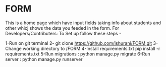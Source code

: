 # FORM
This is a home page which have input fields taking info about students and other whicj shows the data you feeded in the form.
For Developers/Contributers: To Set up follow these steps -


1-Run on git terminal
2- git clone https://github.com/ishurani/FORM.git
3-Change working directory to /FORM
4-Install requirements.txt
 pip install -r requirements.txt
5-Run migrations :
 python manage.py migrate
6-Run server :
 python manage.py runserver <port>

